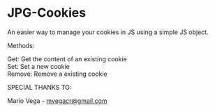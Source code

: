 JPG-Cookies
===========

An easier way to manage your cookies in JS using a simple JS object.


Methods:

Get: Get the content of an existing cookie <br />
Set: Set a new cookie <br />
Remove: Remove a existing cookie


SPECIAL THANKS TO: <br />

Mario Vega - mvegacr@gmail.com
